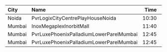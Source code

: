 | City   | Name                                    |  Time | Type        | Price | Capacity | Booked |
| :----- | :-------------------------------------- | ----: | :---------- | ----: | -------: | -----: |
| Noida  | PvrLogixCityCentrePlayHouseNoida        | 10:30 | 3DClassic   |  240₹ |       43 |     43 |
| Mumbai | InoxMegaplexInorbitMall                 | 11:40 | Kiddles     |  180₹ |       26 |      0 |
| Mumbai | PvrLuxePhoenixPalladiumLowerParelMumbai | 12:45 | 3DPrimePlus |  700₹ |       15 |      0 |
| Mumbai | PvrLuxePhoenixPalladiumLowerParelMumbai | 12:45 | 3DPrime     |  700₹ |        6 |      0 |